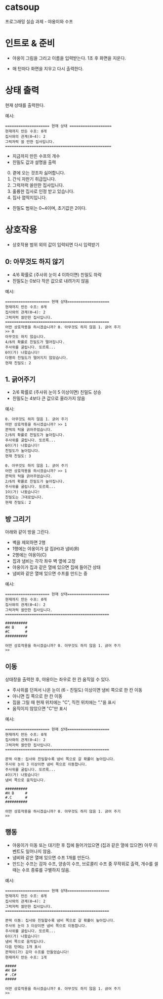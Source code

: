 # catsoup

프로그래밍 실습 과제 - 야옹이와 수프

# 인트로 & 준비

- 야옹이 그림을 그리고 이름을 입력받는다. 1초 후 화면을 지운다.

- 매 턴마다 화면을 지우고 다시 출력한다.

# 상태 출력

현재 상태를 출력한다.

예시:

```
==================== 현재 상태 ===================
현재까지 만든 수프: 0개
집사와의 관계(0~4): 2
그럭저럭 쓸 만한 집사입니다.
================================================
```

- 지금까지 만든 수프의 개수
- 친밀도 값과 설명을 출력

0. 곁에 오는 것조차 싫어합니다.
1. 간식 자판기 취급입니다.
2. 그럭저럭 쓸만한 집사입니다.
3. 훌륭한 집사로 인정 받고 있습니다.
4. 집사 껌딱지입니다.

- 친밀도 범위는 0~4이며, 초기값은 2이다.

# 상호작용

- 상호작용 범위 외의 값이 입력되면 다시 입력받기

## 0: 아무것도 하지 않기

- 4/6 확률로 (주사위 눈이 4 이하이면) 친밀도 하락
- 친밀도는 0보다 작은 값으로 내려가지 않음

예시:

```
==================== 현재 상태===================
현재까지 만든 수프: 0개
집사와의 관계(0~4): 2
그럭저럭 쓸만한 집사입니다.
===============================================
어떤 상호작용을 하시겠습니까? 0. 아무것도 하지 않음 1. 긁어 주기
>> 0
아무것도 하지 않습니다.
4/6의 확률로 친밀도가 떨어집니다.
주사위를 굴립니다. 또르륵...
6이(가) 나왔습니다!
다행히 친밀도가 떨어지지 않았습니다.
현재 친밀도: 2
```

## 1. 긁어주기

- 2/6 확률로 (주사위 눈이 5 이상이면) 친밀도 상승
- 친밀도는 4보다 큰 값으로 올라가지 않음

예시:

```
0. 아무것도 하지 않음 1. 긁어 주기
어떤 상호작용을 하시겠습니까? >> 1
쫀떡의 턱을 긁어주었습니다.
2/6의 확률로 친밀도가 높아집니다.
주사위를 굴립니다. 또르륵...
6이(가) 나왔습니다!
친밀도가 높아집니다.
현재 친밀도: 3
```

```
0. 아무것도 하지 않음 1. 긁어 주기
어떤 상호작용을 하시겠습니까? >> 1
쫀떡의 턱을 긁어주었습니다.
2/6의 확률로 친밀도가 높아집니다.
주사위를 굴립니다. 또르륵...
1이(가) 나왔습니다!
친밀도는 그대로입니다.
현재 친밀도: 2
```

## 방 그리기

아래와 같이 방을 그린다.

- 벽을 제외하면 2행
- 1행에는 야옹이가 살 집(H)과 냄비(B)
- 2행에는 야옹이(C)
- 집과 냄비는 각각 좌우 벽 옆에 고정
- 야옹이가 집과 같은 열에 있으면 집에 들어간 상태
- 냄비와 같은 열에 있으면 수프를 만드는 중

예시:

```
==================== 현재 상태===================
현재까지 만든 수프: 0개
집사와의 관계(0~4): 2
그럭저럭 쓸만한 집사입니다.
===============================================

##########
#H B     #
#C       #
##########

어떤 상호작용을 하시겠습니까? 0. 아무것도 하지 않음 1. 긁어 주기
>>
```

## 이동

상태창을 출력한 후, 야옹이는 좌우로 한 칸 움직일 수 있다.

- 주사위를 던져서 나온 눈이 (6 - 친밀도) 이상이면 냄비 쪽으로 한 칸 이동
- 아니면 집 쪽으로 한 칸 이동
- 집을 그릴 때 현재 위치에는 "C", 직전 위치에는 "."을 표시
- 움직이지 않았으면 "C"만 표시

예시:

```
==================== 현재 상태===================
현재까지 만든 수프: 0개
집사와의 관계(0~4): 2
그럭저럭 쓸만한 집사입니다.
===============================================

쫀떡 이동: 집사와 친밀할수록 냄비 쪽으로 갈 확률이 높아집니다.
주사위 눈이 3 이상이면 냄비 쪽으로 이동합니다.
주사위를 굴립니다. 또르륵...
4이(가) 나왔습니다!
냄비 쪽으로 움직입니다.

##########
#H B     #
#.C      #
##########

어떤 상호작용을 하시겠습니까? 0. 아무것도 하지 않음 1. 긁어 주기
>>
```

## 행동

- 야옹이가 이동 또는 대기한 후 집에 들어가있으면 (집과 같은 열에 있으면) 아무 이벤트도 일어나지 않음.
- 냄비와 같은 열에 있으면 수프 1개를 만든다.
- 만드는 수프는 감자 수프, 양송이 수프, 브로콜리 수프 중 무작위로 출력, 개수를 셀 때는 수프 종류를 구별하지 않음.

예시:

```
==================== 현재 상태===================
현재까지 만든 수프: 0개
집사와의 관계(0~4): 2
그럭저럭 쓸만한 집사입니다.
===============================================

쫀떡 이동: 집사와 친밀할수록 냄비 쪽으로 갈 확률이 높아집니다.
주사위 눈이 3 이상이면 냄비 쪽으로 이동합니다.
주사위를 굴립니다. 또르륵...
6이(가) 나왔습니다!
냄비 쪽으로 움직입니다.
다음 턴에는 1개 표시
쫀떡이(가) 감자 수프를 만들었습니다!
현재까지 만든 수프: 1개

#####
#H B#
# .C#
#####

어떤 상호작용을 하시겠습니까? 0. 아무것도 하지 않음 1. 긁어 주기
>>
```
